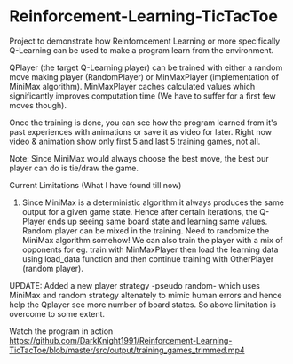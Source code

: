 # Reinforcement-Learning-TicTacToe
Project to demonstrate how Reinforncement Learning or more specifically Q-Learning can be used to make a program learn from the environment.

QPlayer (the target Q-Learning player) can be trained with either a random move making player (RandomPlayer) or MinMaxPlayer (implementation of MiniMax algorithm). MinMaxPlayer caches calculated values which significantly improves computation time (We have to suffer for a first few moves though).

Once the training is done, you can see how the program learned from it's past experiences with animations or save it as video for later.
Right now video & animation show only first 5 and last 5 training games, not all.

Note: Since MiniMax would always choose the best move, the best our player can do is tie/draw the game.

Current Limitations (What I have found till now)
1. Since MiniMax is a deterministic algorithm it always produces the same output for a given game state. Hence after certain iterations, the Q-Player ends up seeing same board state and learning same values. Random player can be mixed in the training. Need to randomize the MiniMax algorithm somehow! We can also train the player with a mix of opponents for eg. train with MinMaxPlayer then load the learning data using load_data function and then continue training with OtherPlayer (random player). 

UPDATE: Added a new player strategy -pseudo random- which uses MiniMax and random strategy altenately to mimic human errors and hence help the Qplayer see more number of board states. So above limitation is overcome to some extent.

Watch the program in action https://github.com/DarkKnight1991/Reinforcement-Learning-TicTacToe/blob/master/src/output/training_games_trimmed.mp4
